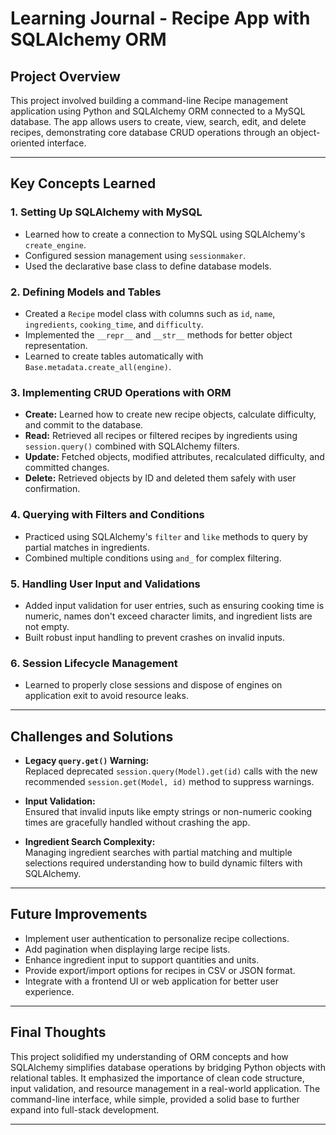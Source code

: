 # Learning Journal - Recipe App with SQLAlchemy ORM

## Project Overview
This project involved building a command-line Recipe management application using Python and SQLAlchemy ORM connected to a MySQL database. The app allows users to create, view, search, edit, and delete recipes, demonstrating core database CRUD operations through an object-oriented interface.

---

## Key Concepts Learned

### 1. Setting Up SQLAlchemy with MySQL
- Learned how to create a connection to MySQL using SQLAlchemy's `create_engine`.
- Configured session management using `sessionmaker`.
- Used the declarative base class to define database models.

### 2. Defining Models and Tables
- Created a `Recipe` model class with columns such as `id`, `name`, `ingredients`, `cooking_time`, and `difficulty`.
- Implemented the `__repr__` and `__str__` methods for better object representation.
- Learned to create tables automatically with `Base.metadata.create_all(engine)`.

### 3. Implementing CRUD Operations with ORM
- **Create:** Learned how to create new recipe objects, calculate difficulty, and commit to the database.
- **Read:** Retrieved all recipes or filtered recipes by ingredients using `session.query()` combined with SQLAlchemy filters.
- **Update:** Fetched objects, modified attributes, recalculated difficulty, and committed changes.
- **Delete:** Retrieved objects by ID and deleted them safely with user confirmation.

### 4. Querying with Filters and Conditions
- Practiced using SQLAlchemy's `filter` and `like` methods to query by partial matches in ingredients.
- Combined multiple conditions using `and_` for complex filtering.

### 5. Handling User Input and Validations
- Added input validation for user entries, such as ensuring cooking time is numeric, names don't exceed character limits, and ingredient lists are not empty.
- Built robust input handling to prevent crashes on invalid inputs.

### 6. Session Lifecycle Management
- Learned to properly close sessions and dispose of engines on application exit to avoid resource leaks.

---

## Challenges and Solutions

- **Legacy `query.get()` Warning:**  
  Replaced deprecated `session.query(Model).get(id)` calls with the new recommended `session.get(Model, id)` method to suppress warnings.

- **Input Validation:**  
  Ensured that invalid inputs like empty strings or non-numeric cooking times are gracefully handled without crashing the app.

- **Ingredient Search Complexity:**  
  Managing ingredient searches with partial matching and multiple selections required understanding how to build dynamic filters with SQLAlchemy.

---

## Future Improvements

- Implement user authentication to personalize recipe collections.
- Add pagination when displaying large recipe lists.
- Enhance ingredient input to support quantities and units.
- Provide export/import options for recipes in CSV or JSON format.
- Integrate with a frontend UI or web application for better user experience.

---

## Final Thoughts

This project solidified my understanding of ORM concepts and how SQLAlchemy simplifies database operations by bridging Python objects with relational tables. It emphasized the importance of clean code structure, input validation, and resource management in a real-world application. The command-line interface, while simple, provided a solid base to further expand into full-stack development.

---

